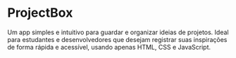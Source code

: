 # ProjectBox

Um app simples e intuitivo para guardar e organizar ideias de projetos. Ideal para estudantes e desenvolvedores que desejam registrar suas inspirações de forma rápida e acessível, usando apenas HTML, CSS e JavaScript.
